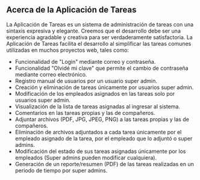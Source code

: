 ## Acerca de la Aplicación de Tareas

La Aplicación de Tareas es un sistema de administración de tareas con una sintaxis expresiva y elegante. Creemos que el desarrollo debe ser una experiencia agradable y creativa para ser verdaderamente satisfactoria. La Aplicación de Tareas facilita el desarrollo al simplificar las tareas comunes utilizadas en muchos proyectos web, tales como:

- Funcionalidad de "Login" mediante correo y contraseña.
- Funcionalidad "Olvidé mi clave" que permite el cambio de contraseña mediante correo electrónico.
- Registro manual de usuarios por un usuario super admin.
- Creación y eliminación de tareas únicamente por usuarios super admin.
- Modificación de los empleados asignados en las tareas solo por usuarios super admin.
- Visualización de la lista de tareas asignadas al ingresar al sistema.
- Comentarios en las tareas propias y las de compañeros.
- Adjuntar archivos (PDF, JPG, JPEG, PNG) a las tareas propias y las de compañeros.
- Eliminación de archivos adjuntados a cada tarea únicamente por el empleado asignado de la tarea, por el empleado que lo adjuntó o super admins.
- Modificación del estado de sus tareas asignadas únicamente por los empleados (Super admins pueden modificar cualquiera).
- Generación de un reporte/resumen (PDF) de las tareas realizadas en un periodo de tiempo por super admins.

